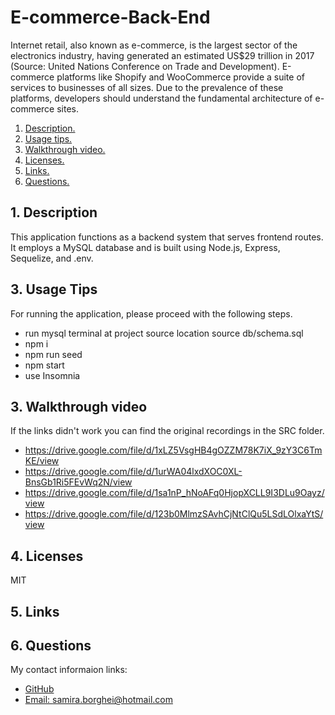 # E-commerce-Back-End
Internet retail, also known as e-commerce, is the largest sector of the electronics industry, having generated an estimated US$29 trillion in 2017 (Source: United Nations Conference on Trade and Development). E-commerce platforms like Shopify and WooCommerce provide a suite of services to businesses of all sizes. Due to the prevalence of these platforms, developers should understand the fundamental architecture of e-commerce sites.

1. [ Description. ](#desc)
2. [ Usage tips. ](#usage)
3. [ Walkthrough video. ](#walkthroughVideo)
4. [ Licenses. ](#licenses)
5. [ Links. ](#links)
6. [ Questions. ](#questions)


<a name="desc"></a>
## 1. Description

This application functions as a backend system that serves frontend routes. It employs a MySQL database and is built using Node.js, Express, Sequelize, and .env.


<a name="usage"></a>
## 3. Usage Tips

For running the application, please proceed with the following steps.
* run mysql terminal at project source location
  source db/schema.sql
* npm i
* npm run seed
* npm start
* use Insomnia


<a name="walkthroughVideo"></a>
## 3. Walkthrough video
If the links didn't work you can find the original recordings in the SRC folder.
* https://drive.google.com/file/d/1xLZ5VsgHB4gOZZM78K7iX_9zY3C6TmKE/view
* https://drive.google.com/file/d/1urWA04lxdXOC0XL-BnsGb1Ri5FEvWq2N/view
* https://drive.google.com/file/d/1sa1nP_hNoAFq0HjopXCLL9I3DLu9Oayz/view
* https://drive.google.com/file/d/123b0MlmzSAvhCjNtClQu5LSdLOlxaYtS/view





<a name="licenses"></a>
## 4. Licenses

MIT

<a name="linkd"></a>
## 5. Links


<a name="Questions"></a>
## 6. Questions

My contact informaion links:
* [GitHub](https://github.com/samiraborghei)
* [Email: samira.borghei@hotmail.com](mailto:samira.borghei@hotmail.com)
